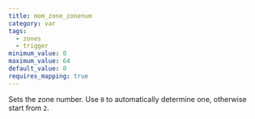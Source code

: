 ```yaml
---
title: mom_zone_zonenum
category: var
tags:
  - zones
  - trigger
minimum_value: 0
maximum_value: 64
default_value: 0
requires_mapping: true
---
```


Sets the zone number. Use `0` to automatically determine one, otherwise start from `2`.